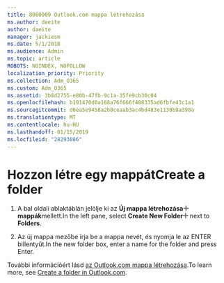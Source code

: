 ```yaml
---
title: 8000009 Outlook.com mappa létrehozása
ms.author: daeite
author: daeite
manager: jackiesm
ms.date: 5/1/2018
ms.audience: Admin
ms.topic: article
ROBOTS: NOINDEX, NOFOLLOW
localization_priority: Priority
ms.collection: Adm_O365
ms.custom: Adm_O365
ms.assetid: 3b8d2755-e80b-47fb-9c1a-35fe9cb30c04
ms.openlocfilehash: b191470d0a168a76f666f408335ad6fbfe43c1a1
ms.sourcegitcommit: d6ea5e9458a2b8ceaab3ac4bd483e1130b9a398a
ms.translationtype: MT
ms.contentlocale: hu-HU
ms.lasthandoff: 01/15/2019
ms.locfileid: "28293086"
---
```

# <a name="create-a-folder"></a><span data-ttu-id="f349c-102">Hozzon létre egy mappát</span><span class="sxs-lookup"><span data-stu-id="f349c-102">Create a folder</span></span>

1. <span data-ttu-id="f349c-103">A bal oldali ablaktáblán jelölje ki az **Új mappa létrehozása**![létrehozása az új mappa gombra](media/d8e28612-fbdb-4d28-a4d0-14f7834cfd97.png) **mappák**mellett.</span><span class="sxs-lookup"><span data-stu-id="f349c-103">In the left pane, select **Create New Folder**![The Create new folder button](media/d8e28612-fbdb-4d28-a4d0-14f7834cfd97.png) next to **Folders**.</span></span> 
    
2. <span data-ttu-id="f349c-104">Az új mappa mezőbe írja be a mappa nevét, és nyomja le az ENTER billentyűt.</span><span class="sxs-lookup"><span data-stu-id="f349c-104">In the new folder box, enter a name for the folder and press Enter.</span></span>
    
<span data-ttu-id="f349c-105">További információért lásd [az Outlook.com mappa létrehozása](https://go.microsoft.com/fwlink/p/?linkid=873114).</span><span class="sxs-lookup"><span data-stu-id="f349c-105">To learn more, see [Create a folder in Outlook.com](https://go.microsoft.com/fwlink/p/?linkid=873114).</span></span>
  

